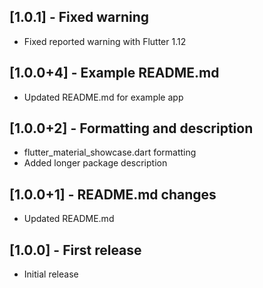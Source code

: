 ## [1.0.1] - Fixed warning

* Fixed reported warning with Flutter 1.12

## [1.0.0+4] - Example README.md

* Updated README.md for example app

## [1.0.0+2] - Formatting and description

* flutter_material_showcase.dart formatting
* Added longer package description

## [1.0.0+1] - README.md changes

* Updated README.md

## [1.0.0] - First release

* Initial release
